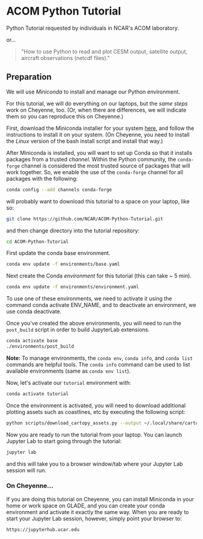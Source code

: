 # ACOM Python Tutorial

Python Tutorial requested by individuals in NCAR's ACOM laboratory.

or...

> "How to use Python to read and plot CESM output, satellite output, 
> aircraft observations (netcdf files)."

## Preparation

We will use _Miniconda_ to install and manage our Python environment. 

For this tutorial, we will do everything on our laptops, but the _same
steps_ work on Cheyenne, too.  (Or, when there are differences, we will
indicate them so you can reproduce this on Cheyenne.)

First, download the Miniconda installer for your system
[here](https://docs.conda.io/en/latest/miniconda.html), and follow the
instructions to install it on your system.  (On Cheyenne, you need to
install the _Linux_ version of the bash install script and install
that way.)

After Miniconda is installed, you will want to set up Conda so that it
installs packages from a trusted _channel_.  Within the Python community,
the `conda-forge` channel is considered the most trusted source of packages
that will work together.  So, we enable the use of the `conda-forge` channel
for all packages with the following:

```bash
conda config --add channels conda-forge
```

will probably want to download this
tutorial to a space on your laptop, like so:

```bash
git clone https://github.com/NCAR/ACOM-Python-Tutorial.git
```

and then change directory into the tutorial repository:

```bash
cd ACOM-Python-Tutorial
```

First update the conda base environment.

```bash
conda env update -f environments/base.yaml
```

Next create the Conda _environment_ for this tutorial (this can take ~ 5 min).

```bash
conda env update -f environments/environment.yaml
```

To use one of these environments, we need to activate it using the command conda activate ENV_NAME, and to deactivate an environment, we use conda deactivate.


Once you've created the above environments, you will need to run the `post_build` script in order to build JupyterLab extensions.

```bash 
conda activate base
./environments/post_build
```

**Note:** To manage environments, the `conda env`, `conda info`, and `conda list` commands are helpful tools. The `conda info` command can be used to list available environments (same as `conda env list`).

Now, let's activate our `tutorial` environment with:

```bash
conda activate tutorial
```

Once the environment is activated, you will need to download additional plotting assets such as coastlines, etc by executing the following script:

```bash 
python scripts/download_cartopy_assets.py --output ~/.local/share/cartopy cultural-extra cultural gshhs physical
```

Now you are ready to run the tutorial from your laptop.  You can launch Jupyter 
Lab to start going through the tutorial:

```bash
jupyter lab
```

and this will take you to a browser window/tab where your Jupyter Lab session 
will run.

### On Cheyenne...

If you are doing this tutorial on Cheyenne, you can install Miniconda in your 
home or work space on GLADE, and you can create your conda environment and
activate it exactly the same way.  When you are ready to start your Jupyter Lab
session, however, simply point your browser to:

```
https://jupyterhub.ucar.edu
```
